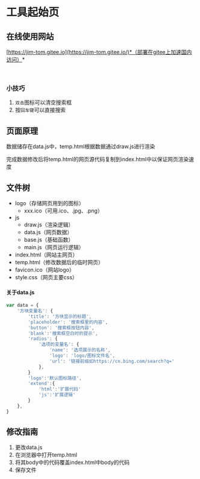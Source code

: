 # 工具起始页

## 在线使用网站

[https://jim-tom.gitee.io](https://jim-tom.gitee.io/)*（部署在gitee上加速国内访问）*


<br>

### 小技巧
1. `双击`图标可以清空搜索框
2. 按`回车键`可以直接搜索


## 页面原理

数据储存在data.js中，temp.html根据数据通过draw.js进行渲染    

完成数据修改后将temp.html的网页源代码复制到index.html中以保证网页渲染速度



## 文件树

- logo（存储网页用到的图标）
  - xxx.ico（可用.ico、.jpg、.png）
- js
  - draw.js（渲染逻辑）
  - data.js（网页数据）
  - base.js（基础函数）
  - main.js（网页运行逻辑）
- index.html（网站主网页）
- temp.html（修改数据后的临时网页）
- favicon.ico（网站logo）
- style.css（网页主要css）

#### 关于data.js

```javascript
var data = {
    '方块变量名': {
        'title': '方块显示的标题',
        'placeholder': '搜索框里的内容',
        'button': '搜索框按钮内容',
        'blank':'搜索框空白时的提示',
        'radios': {
            '选项的变量名': {
                'name': '选项展示的名称',
                'logo': 'logo/图标文件名',
                'url': '链接前缀如https://cn.bing.com/search?q='
            },
        }
        'logo':'默认图标路径',
        'extend':{
            'html':'扩展代码'
            'js':'扩展逻辑'
        }
    },
}
```



## 修改指南

1. 更改data.js
2. 在浏览器中打开temp.html
3. 将其body中的代码覆盖index.html中body的代码
4. 保存文件
